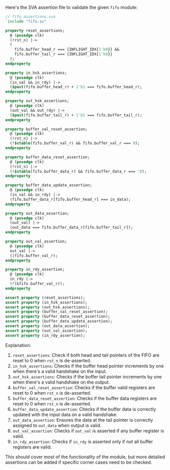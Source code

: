 Here's the SVA assertion file to validate the given `fifo` module:

```systemverilog
// fifo_assertions.sva
`include "fifo.sv"

property reset_assertions;
  @ (posedge clk)
  (!rst_n) |->
  (
    fifo.buffer_head_r === {INFLIGHT_IDX{1'b0}} &&
    fifo.buffer_tail_r === {INFLIGHT_IDX{1'b0}}
  );
endproperty

property in_hsk_assertions;
  @ (posedge clk)
  (in_val && in_rdy) |->
  ($past(fifo.buffer_head_r) + 1'b1 === fifo.buffer_head_r);
endproperty

property out_hsk_assertions;
  @ (posedge clk)
  (out_val && out_rdy) |->
  ($past(fifo.buffer_tail_r) + 1'b1 === fifo.buffer_tail_r);
endproperty

property buffer_val_reset_assertion;
  @ (posedge clk)
  (!rst_n) |-> 
  (!$stable(fifo.buffer_val_r) && fifo.buffer_val_r === 0);
endproperty

property buffer_data_reset_assertion;
  @ (posedge clk)
  (!rst_n) |->
  (!$stable(fifo.buffer_data_r) && fifo.buffer_data_r === '0);
endproperty

property buffer_data_update_assertion;
  @ (posedge clk)
  (in_val && in_rdy) |->
  (fifo.buffer_data_r[fifo.buffer_head_r] === in_data);
endproperty

property out_data_assertion;
  @ (posedge clk)
  (out_val) |->
  (out_data === fifo.buffer_data_r[fifo.buffer_tail_r]);
endproperty

property out_val_assertion;
  @ (posedge clk)
  out_val |->
  (|fifo.buffer_val_r);
endproperty

property in_rdy_assertion;
  @ (posedge clk)
  in_rdy |->
  (!(&fifo.buffer_val_r));
endproperty

assert property (reset_assertions);
assert property (in_hsk_assertions);
assert property (out_hsk_assertions);
assert property (buffer_val_reset_assertion);
assert property (buffer_data_reset_assertion);
assert property (buffer_data_update_assertion);
assert property (out_data_assertion);
assert property (out_val_assertion);
assert property (in_rdy_assertion);
```

Explanation:
1. `reset_assertions`: Check if both head and tail pointers of the FIFO are reset to 0 when `rst_n` is de-asserted.
2. `in_hsk_assertions`: Checks if the buffer head pointer increments by one when there's a valid handshake on the input.
3. `out_hsk_assertions`: Checks if the buffer tail pointer increments by one when there's a valid handshake on the output.
4. `buffer_val_reset_assertion`: Checks if the buffer valid registers are reset to 0 when `rst_n` is de-asserted.
5. `buffer_data_reset_assertion`: Checks if the buffer data registers are reset to 0 when `rst_n` is de-asserted.
6. `buffer_data_update_assertion`: Checks if the buffer data is correctly updated with the input data on a valid handshake.
7. `out_data_assertion`: Ensures the data at the tail pointer is correctly assigned to `out_data` when output is valid.
8. `out_val_assertion`: Checks if `out_val` is asserted if any buffer register is valid.
9. `in_rdy_assertion`: Checks if `in_rdy` is asserted only if not all buffer registers are valid.

This should cover most of the functionality of the module, but more detailed assertions can be added if specific corner cases need to be checked.